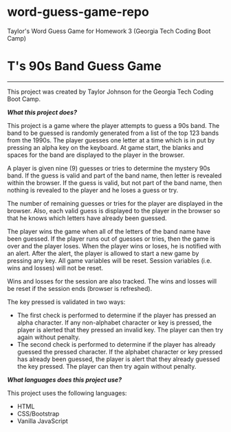 # word-guess-game-repo
Taylor's Word Guess Game for Homework 3 (Georgia Tech Coding Boot Camp)

# T's 90s Band Guess Game

--------------------------------------------------------------------------------------------------------------------

This project was created by Taylor Johnson for the Georgia Tech Coding Boot Camp.

__*What this project does?*__

This project is a game where the player attempts to guess a 90s band. The band to be guessed is randomly generated from a list of the top 123 bands from the 1990s. The player guesses one letter at a time which is in put by pressing an alpha key on the keyboard. At game start, the blanks and spaces for the band are displayed to the player in the browser.

A player is given nine (9) guesses or tries to determine the mystery 90s band. If the guess is valid and part of the band name, then letter is revealed within the browser. If the guess is valid, but not part of the band name, then nothing is revealed to the player and he loses a guess or try.

The number of remaining guesses or tries for the player are displayed in the browser. Also, each valid guess is displayed to the player in the browser so that he knows which letters have already been guessed.

The player wins the game when all of the letters of the band name have been guessed. If the player runs out of guesses or tries, then the game is over and the player loses. When the player wins or loses, he is notified with an alert. After the alert, the player is allowed to start a new game by pressing any key. All game variables will be reset. Session variables (i.e. wins and losses) will not be reset.

Wins and losses for the session are also tracked. The wins and losses will be reset if the session ends (browser is refreshed).

The key pressed is validated in two ways:
* The first check is performed to determine if the player has pressed an alpha character. If any non-alphabet character or key is pressed, the player is alerted that they pressed an invalid key. The player can then try again without penalty.
* The second check is performed to determine if the player has already guessed the pressed character. If the alphabet character or key pressed has already been guessed, the player is alert that they already guessed the key pressed. The player can then try again without penalty.

__*What languages does this project use?*__

This project uses the following languages:
* HTML
* CSS/Bootstrap
* Vanilla JavaScript

